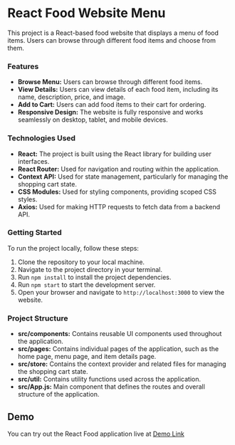 # React Food Website Menu
This project is a React-based food website that displays a menu of food items. Users can browse through different food items and choose from them.

### Features
- **Browse Menu:** Users can browse through different food items.
- **View Details:** Users can view details of each food item, including its name, description, price, and image.
- **Add to Cart:** Users can add food items to their cart for ordering.
- **Responsive Design:** The website is fully responsive and works seamlessly on desktop, tablet, and mobile devices.

### Technologies Used
- **React:** The project is built using the React library for building user interfaces.
- **React Router:** Used for navigation and routing within the application.
- **Context API:** Used for state management, particularly for managing the shopping cart state.
- **CSS Modules:** Used for styling components, providing scoped CSS styles.
- **Axios:** Used for making HTTP requests to fetch data from a backend API.

### Getting Started
To run the project locally, follow these steps:
1. Clone the repository to your local machine.
2. Navigate to the project directory in your terminal.
3. Run `npm install` to install the project dependencies.
4. Run `npm start` to start the development server.
5. Open your browser and navigate to `http://localhost:3000` to view the website.

### Project Structure
- **src/components:** Contains reusable UI components used throughout the application.
- **src/pages:** Contains individual pages of the application, such as the home page, menu page, and item details page.
- **src/store:** Contains the context provider and related files for managing the shopping cart state.
- **src/util:** Contains utility functions used across the application.
- **src/App.js:** Main component that defines the routes and overall structure of the application.

## Demo

You can try out the React Food application live at [Demo Link](https://reactfood-front.onrender.com/)
